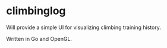 # climbinglog
 
Will provide a simple UI for visualizing climbing training history.

Written in Go and OpenGL.
